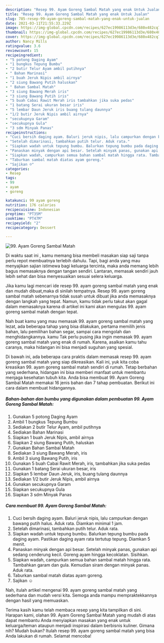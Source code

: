 ```yaml
---
description: "Resep 99. Ayam Goreng Sambal Matah yang enak Untuk Jualan"
title: "Resep 99. Ayam Goreng Sambal Matah yang enak Untuk Jualan"
slug: 785-resep-99-ayam-goreng-sambal-matah-yang-enak-untuk-jualan
date: 2021-03-11T21:55:33.229Z
image: https://img-global.cpcdn.com/recipes/627ec19986113d3e/680x482cq70/99-ayam-goreng-sambal-matah-foto-resep-utama.jpg
thumbnail: https://img-global.cpcdn.com/recipes/627ec19986113d3e/680x482cq70/99-ayam-goreng-sambal-matah-foto-resep-utama.jpg
cover: https://img-global.cpcdn.com/recipes/627ec19986113d3e/680x482cq70/99-ayam-goreng-sambal-matah-foto-resep-utama.jpg
author: Nancy Mills
ratingvalue: 3.6
reviewcount: 15
recipeingredient:
- "5 potong Daging Ayam"
- "1 bungkus Tepung Bumbu"
- "2 butir Telur Ayam ambil putihnya"
- " Bahan Marinasi"
- "1 buah Jeruk Nipis ambil airnya"
- "2 siung Bawang Putih haluskan"
- " Bahan Sambal Matah"
- "3 siung Bawang Merah iris"
- "3 siung Bawang Putih iris"
- "5 buah Cabai Rawit Merah iris tambahkan jika suka pedas"
- "1 batang Serai ukuran besar iris"
- "5 lembar Daun Jeruk iris buang tulang daunnya"
- "1/2 butir Jeruk Nipis ambil airnya"
- "secukupnya Garam"
- "secukupnya Gula"
- "3 sdm Minyak Panas"
recipeinstructions:
- "Cuci bersih daging ayam. Baluri jeruk nipis, lalu campurkan dengan bawang putih halus. Aduk rata. Diamkan minimal 1 jam."
- "Setelah dimarinasi, tambahkan putih telur. Aduk rata."
- "Siapkan wadah untuk tepung bumbu. Balurkan tepung bumbu pada daging ayam. Pastikan daging ayam rata tertutup tepung. Diamkan 5 menit."
- "Panaskan minyak dengan api besar. Setelah minyak panas, gunakan api sedang cenderung kecil. Goreng ayam hingga kecoklatan. Sisihkan."
- "Siapkan wadah, campurkan semua bahan sambal matah hingga rata. Tambahkan garam dan gula. Kemudian siram dengan minyak panas. Aduk rata."
- "Taburkan sambal matah diatas ayam goreng."
- "Sajikan ☺️"
categories:
- Resep
tags:
- 99
- ayam
- goreng

katakunci: 99 ayam goreng 
nutrition: 176 calories
recipecuisine: Indonesian
preptime: "PT35M"
cooktime: "PT47M"
recipeyield: "2"
recipecategory: Dessert

---
```



![99. Ayam Goreng Sambal Matah](https://img-global.cpcdn.com/recipes/627ec19986113d3e/680x482cq70/99-ayam-goreng-sambal-matah-foto-resep-utama.jpg)

Di waktu  saat ini , kamu memang bisa membeli masakan siap saji tanpa perlu repot membuatnya terlebih dahulu. Tapi, bagi anda yang mau menyajikan sajian istimewa bagi keluarga tercinta, maka anda memang lebih bagus memasaknya dengan tangan sendiri. Lantaran, memasak sendiri jauh lebih sehat dan bisa menyesuaikan sesuai selera keluarga.

Jika kamu lagi mencari ide resep 99. ayam goreng sambal matah yang enak dan mudah dibuat,maka di sinilah tempatnya. Resep 99. ayam goreng sambal matah  sebenarnya tidak susah untuk dibuat jika anda memasaknya dengan langkah yang tepat. Namun, kamu tidak perlu takut akan gagal dalam memasaknya 
karena di artikel ini kami akan mengulas 99. ayam goreng sambal matah dengan tepat.  



Nah buat kamu yang mau memasak 99. ayam goreng sambal matah yang lezat, ada beberapa tahap yang bisa dilakukan, pertama memilih jenis bahan, lalu pemilihan bahan segar, sampai cara mengolah dan menghidangkannya. kamu Tak perlu pusing jika ingin memasak 99. ayam goreng sambal matah yang enak di rumah. Karena, asalkan kamu  tahu caranya, maka hidangan ini bisa menjadi suguhan yang spesial.

Di bawah ini, ada beberapa cara praktis  dalam memasak resep 99. ayam goreng sambal matah yang siap dikreasikan. Kali ini, yuk kita coba kreasikan 99. ayam goreng sambal matah sendiri di rumah. Tetap berbahan yang sederhana, hidangan ini bisa memberi manfaat untuk membantu menjaga kesehatan tubuh kita. Anda bisa membuat 99. Ayam Goreng Sambal Matah memakai 16 jenis bahan dan 7 tahap pembuatan. Berikut ini cara dalam membuat hidangannya.

<!--inarticleads1-->

##### Bahan-bahan dan bumbu yang digunakan dalam pembuatan 99. Ayam Goreng Sambal Matah:

1. Gunakan 5 potong Daging Ayam
1. Ambil 1 bungkus Tepung Bumbu
1. Sediakan 2 butir Telur Ayam, ambil putihnya
1. Sediakan  Bahan Marinasi
1. Siapkan 1 buah Jeruk Nipis, ambil airnya
1. Siapkan 2 siung Bawang Putih, haluskan
1. Gunakan  Bahan Sambal Matah
1. Sediakan 3 siung Bawang Merah, iris
1. Ambil 3 siung Bawang Putih, iris
1. Gunakan 5 buah Cabai Rawit Merah, iris, tambahkan jika suka pedas
1. Gunakan 1 batang Serai ukuran besar, iris
1. Siapkan 5 lembar Daun Jeruk, iris, buang tulang daunnya
1. Sediakan 1/2 butir Jeruk Nipis, ambil airnya
1. Gunakan secukupnya Garam
1. Siapkan secukupnya Gula
1. Siapkan 3 sdm Minyak Panas




<!--inarticleads2-->

##### Cara membuat 99. Ayam Goreng Sambal Matah:

1. Cuci bersih daging ayam. Baluri jeruk nipis, lalu campurkan dengan bawang putih halus. Aduk rata. Diamkan minimal 1 jam.
1. Setelah dimarinasi, tambahkan putih telur. Aduk rata.
1. Siapkan wadah untuk tepung bumbu. Balurkan tepung bumbu pada daging ayam. Pastikan daging ayam rata tertutup tepung. Diamkan 5 menit.
1. Panaskan minyak dengan api besar. Setelah minyak panas, gunakan api sedang cenderung kecil. Goreng ayam hingga kecoklatan. Sisihkan.
1. Siapkan wadah, campurkan semua bahan sambal matah hingga rata. Tambahkan garam dan gula. Kemudian siram dengan minyak panas. Aduk rata.
1. Taburkan sambal matah diatas ayam goreng.
1. Sajikan ☺️




Nah, itulah artikel mengenai  99. ayam goreng sambal matah  yang sederhana dan mudah versi kita. Semoga anda mampu mempraktekkannya dengan hasil yang memuaskan. 

Terima kasih kamu telah membaca resep yang kita tampilkan di sini. Harapan kami, olahan  99. Ayam Goreng Sambal Matah yang mudah di atas dapat membantu Anda menyiapkan masakan yang enak untuk keluarga/teman ataupun menjadi inspirasi dalam berbisnis kuliner. Gimana nih? Mudah bukan? Itulah resep 99. ayam goreng sambal matah yang bisa Anda lakukan di rumah. Selamat mencoba!

